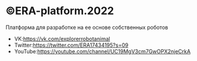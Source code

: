 # ©ERA-platform.2022
Платформа для разработке на ее основе собственных роботов 
- VK:https://vk.com/explorerrobotanimal
- Twitter:https://twitter.com/ERA17434195?s=09
- YouTube:https://youtube.com/channel/UC19MgV3cm7GwOPX2njeCrkA
